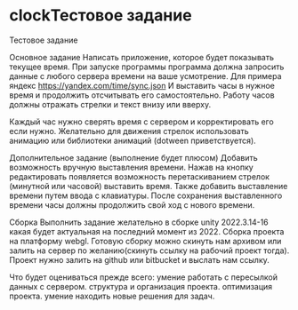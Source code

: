 # clockТестовое задание
Тестовое задание

Основное задание
Написать приложение, которое будет показывать текущее время.
При запуске программы программа должна запросить данные с любого сервера времени на ваше усмотрение. Для примера яндекс https://yandex.com/time/sync.json
И выставить часы в нужное время и продолжить отсчитывать его самостоятельно.
Работу часов должны отражать стрелки и текст внизу или вверху.



Каждый час нужно сверять время с сервером и корректировать его если нужно.
Желательно для движения стрелок использовать анимацию или библиотеки анимаций (dotween приветствуется).

Дополнительное задание (выполнение будет плюсом)
Добавить возможность вручную выставления времени. Нажав на кнопку редактировать появляется возможность перетаскиванием стрелок (минутной или часовой) выставить время. Также добавить выставление времени путем ввода с клавиатуры. После сохранения выставленного времени часы должны продолжить свой ход с нового времени.

Сборка
Выполнить задание желательно в сборке unity 2022.3.14-16 какая бyдет актуальная на последний момент из 2022.
Сборка проекта на платформу webgl.
Готовую сборку можно скинуть нам архивом или залить на сервер по желанию(скинуть ссылку на рабочий проект тогда).
Проект нужно залить на github или bitbucket и выслать нам ссылку.



Что будет оцениваться прежде всего:
умение работать с пересылкой данных с сервером.
структура и организация проекта.
оптимизация проекта.
умение находить новые решения для задач.
